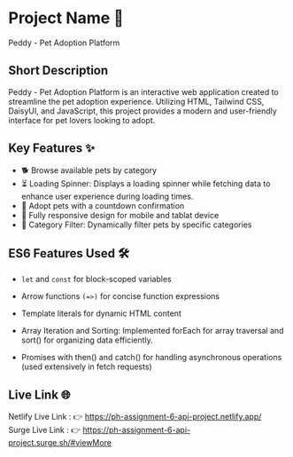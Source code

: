 # Project Name 🚀
Peddy - Pet Adoption Platform

## Short Description
Peddy - Pet Adoption Platform is an interactive web application created to streamline the pet adoption experience. Utilizing HTML, Tailwind CSS, DaisyUI, and JavaScript, this project provides a modern and user-friendly interface for pet lovers looking to adopt.

## Key Features ✨
- 🐕 Browse available pets by category
- ⏳ Loading Spinner: Displays a loading spinner while fetching data to enhance user experience during loading times.
- 🛒 Adopt pets with a countdown confirmation
- 📱 Fully responsive design for mobile and tablat device
- 🧩 Category Filter: Dynamically filter pets by specific categories

## ES6 Features Used 🛠️
- `let` and `const` for block-scoped variables
- Arrow functions `(=>)` for concise function expressions
- Template literals for dynamic HTML content  
- Array Iteration and Sorting: Implemented forEach for array traversal and sort() for organizing data efficiently.

- Promises with then() and catch() for handling asynchronous operations (used extensively in fetch requests)

## Live Link 🌐


Netlify Live Link : 👉
[](https://ph-assignment-6-api-project.netlify.app/)
https://ph-assignment-6-api-project.netlify.app/  
Surge Live Link : 👉
[]()
https://ph-assignment-6-api-project.surge.sh/#viewMore   





   